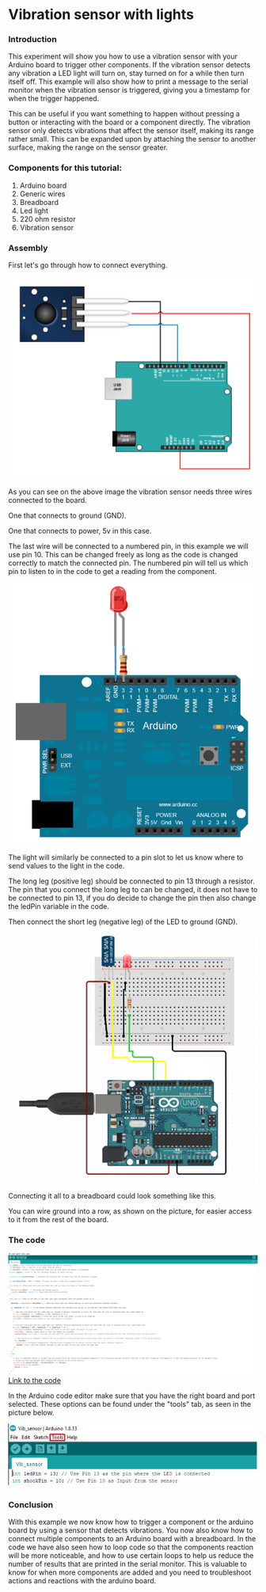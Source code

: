 # Vibration sensor with lights

### Introduction
This experiment will show you how to use a vibration sensor with your Arduino board to trigger other components. If the vibration sensor detects any vibration a LED light will turn on, stay turned on for a while then turn itself off. This example will also show how to print a message to the serial monitor when the vibration sensor is triggered, giving you a timestamp for when the trigger happened.

This can be useful if you want something to happen without pressing a button or interacting with the board or a component directly. The vibration sensor only detects vibrations that affect the sensor itself, making its range rather small. This can be expanded upon by attaching the sensor to another surface, making the range on the sensor greater.

### Components for this tutorial:
1. Arduino board
2. Generic wires
3. Breadboard
4. Led light
5. 220 ohm resistor
6. Vibration sensor

### Assembly
First let's go through how to connect everything.

![Vibration sensor](VibSensorimg.png)

As you can see on the above image the vibration sensor needs three wires connected to the board.

One that connects to ground (GND).

One that connects to power, 5v in this case.

The last wire will be connected to a numbered pin, in this example we will use pin 10. This can be changed freely as long as the code is changed correctly to match the connected pin. The numbered pin will tell us which pin to listen to in the code to get a reading from the component.

![LED light](LEDlight.png)

The light will similarly be connected to a pin slot to let us know where to send values to the light in the code.

The long leg (positive leg) should be connected to pin 13 through a resistor. The pin that you connect the long leg to can be changed, it does not have to be connected to pin 13, if you do decide to change the pin then also change the ledPin variable in the code.

Then connect the short leg (negative leg) of the LED to ground (GND).

![Complete board](ArduinoBoard.png)

Connecting it all to a breadboard could look something like this.

You can wire ground into a row, as shown on the picture, for easier access to it from the rest of the board.

### The code
![Code img](FullCode.png)
[Link to the code](https://create.arduino.cc/editor/BenjaminD/4699d7c2-6dfc-4504-aba7-bfad5d94bc89/preview)

In the Arduino code editor make sure that you have the right board and port selected. These options can be found under the "tools" tab, as seen in the picture below.

![Settings instructions](Instructions.png)

### Conclusion
With this example we now know how to trigger a component or the arduino board by using a sensor that detects vibrations. You now also know how to connect multiple components to an Arduino board with a breadboard. In the code we have also seen how to loop code so that the components reaction will be more noticeable, and how to use certain loops to help us reduce the number of results that are printed in the serial monitor. This is valuable to know for when more components are added and you need to troubleshoot actions and reactions with the arduino board.
